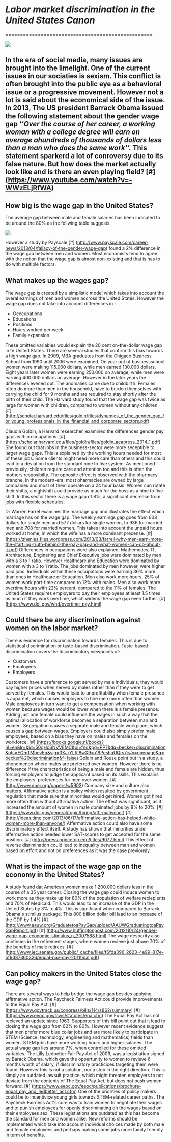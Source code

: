 # _**Labor market discrimination in the United States Canon**_ <span style="color:red"></span>
==================================================


![](https://www.atlasnetwork.org/assets/uploads/news-main/_detail/wage_gap.png)

 
 
 
 
 
 
 
 
 

In the era of social media, many issues are brought into the limelight. One of the current issues in our sociaties is sexism. This conflict is often brought into the public eye as a behavioral issue or a progressive movement. However not a lot is said about the economical side of the issue. In 2013, The US president Barrack Obama issued the following statement about the gender wage gap *''Over the course of her career, a working woman with a college degree will earn on average ahundreds of thousands of dollars less than a man who does the same work''.* This statement sparkerd a lot of conroversy due to its false nature. But how does the market actually look like and is there an even playing field? [#] (https://www.youtube.com/watch?v=-WWzELjRfWA)
--------


                                                                                                                                                                                                                                                                             
 
 
 

How big is the wage gap in the United States?
--------

The average gap between male and female salaries has been indicated to be around the 80% as the follwing table suggests.

![](http://www.aauw.org/files/2016/09/the-simple-truth-figure-2-v2.jpg)

However a study by Payscale [#] (http://www.payscale.com/career-news/2013/04/fallacy-of-the-gender-wage-gap) found a 2% difference in the wage gap between men and women. Most economists tend to agree with the notion that the wage gap is almost non-existing and that is has to do with multiple factors. 

What makes up the wages gap?
--------

The wage gap is created by a simplistic model which takes into account the overal earnings of men and women accross the United States. However the wage gap does not take into account differences in :

* Occcupations
* Educations
* Positions
* Hours worked per week
* Family expansion


These omitted variables would explain the 20 cent on-the-dollar wage gap in te United States. There are several studies that confirm this bias towards a high wage gap. In 2009, MBA graduates from the Chigaco Business School from 1990 until 2006 were examined. On year out of businessschool women were making 115.000 dollars, while men earned 130.000 dollars. Eight years later women were earning 250.000 on average, while men were earning 400.000 dollars on average. However in the later years the differences evened out. The anomalies came due to childbirth. Females often do more than men in the household, have to burden themselves with carrying the child for 9 months and are required to stay shortly after the birth of their child. The Harvard study found that the wage gap was twice as large for women with children, compared to women without any children. [#] (http://scholar.harvard.edu/files/goldin/files/dynamics_of_the_gender_gap_for_young_professionals_in_the_financial_and_corporate_sectors.pdf)

Claudia Goldin, a Harvard researcher, examined the differences gender pay gaps within occupations. [#] (https://scholar.harvard.edu/files/goldin/files/goldin_aeapress_2014_1.pdf) She found out that jobs in the business-sector were more seceptible to larger wage gaps. This is explained by the working hours needed for most of these jobs. Some clients might need more care than others and this could lead to a deviation from the standard nine to five system. As mentioned previously, children require care and attention too and this is often the mothers resposibilty. The opposite effect is observed with the pharmacy-branche. In the modern-era, most pharmacies are owned by large companies and most of them operate on a 24 hour basis. Women can rotate their shifts, a nightshift could provide as much for the boss as a nine to five shift. In this sector there is a wage gap of 8%, a significant decrease from jobs with flexible schedules.

Dr Warren Farrel examines the marriage gap and illustrates the effect which marriage has on the wage gap. The weekly earnings gap goes from 608 dollars for single men and 577 dollars for single women, to 936 for married men and 708 for married women. This takes into account the unpaid hours worked at home, in which the wife has a more dominant precense. [#] (https://zhenles.files.wordpress.com/2013/03/farrell-why-men-earn-more-the-startling-truth-behind-the-pay-gap-and-what-women-can-do-about-it.pdf) Differences in occupations were also explained. Mathemetics, IT,  Architecture, Enginering and Chief Executive jobs were dominated by men with a 3 to 1 ratio. However Healthcare and Education were dominated by women with a 3 to 1 ratio. The jobs dominated by men however, were higher paid jobs. Individuals within these occupations were earning 36% more than ones in Healthcare or Education. Men also work more hours. 25% of women work part-time compared to 12% with males. Men also work more overtime hours with 22% percent, compared to the 11% of females. The United States requires employers to pay their employees at least 1.5 times as much if they work overtime, which widens the wage gap even further. [#] (https://www.dol.gov/whd/overtime_pay.html) 


Could there be any discrimination against women on the labor market?
--------

There is evidence for discrimination towards females. This is due to statistical discrimination or taste-based discrimination.  Taste-based discrimination covers the discriminatory viewpoints of:
* Customers
*  Employees
*  Employers

Customers have a preference to get served by male individuals, they would pay higher prices when served by males rather than if they were to get served by females. This would lead to unprofitability when female presence is apparent, which causes employers to hire men more often than women. Male employees in turn want to get a compensation when working with women because wages would be lower when there is a female presence. Adding just one female could influence the wages in such a way that the optimal allocation of workforce becomes a separation between man and women. Segregation causes a separate male and female workplace, which causes a gap between wages. Employers could also simply prefer male employees, based on a bias they have on males and females on the workforce.  [#] (https://books.google.nl/books?hl=en&lr=&id=50qHcSNVVEMC&oi=fnd&pg=PP7&dq=becker+discrimination&ots=EQmTMbevEq&sig=3XJrYLRl8wX9xo19PeshqUQrs7c#v=onepage&q=becker%20discrimination&f=false)  Goldin and Rouse point out in a study, a phenomenon where males are preferred over women. However there is no difference if the characteristics of being a male and female are hidden, thus forcing employers to judge the applicant based on its skills. This explains the employers' preferences for men over women. [#] (http://www.nber.org/papers/w5903)
Company size and culture also matters. Affirmative action is a policy which resulted by government regulation that made sure that minorities would get hired. Women got hired more often than without affirmative action. The effect was significant, as it increased the amount of women in male dominated jobs by 8% to 20%.  [#] (https://www.dol.gov/general/topic/hiring/affirmativeact) [#] (http://ideas.time.com/2013/06/17/affirmative-action-has-helped-white-women-more-than-anyone/) Affermative action could also have some discriminatory effect itself. A study has shown that minorities under affermative action needed lower SAT-scores to get accepted for the same position. [#] (http://press.princeton.edu/titles/9072.html) This effect of reverse disrimination could lead to inequality between man and women based on effort and not on preferences as it was the case previously.

What is the impact of the wage gap on the economy in the United States?
-

A study found dat American women make 1.200.000 dollars less in the course of a 35 year career. Closing the wage gap could induce women to work more as they make up for 80% of the population of welfare reciepients and 70% of Medicaid. This would lead to an increase of the GDP in the United States by 3% to 4%. This is significant when compared to Barrack Obama's stimilus package. This 800 billion dollar bill lead to an increase of the GDP by 1.4% [#] (http://www.aauw.org/GraduatetoaPayGap/upload/AAUWGraduatingtoaPayGapReport.pdf) [#] (http://www.huffingtonpost.com/2012/10/24/gender-wage-gap-economic-stimulus_n_2007588.html) The wage desparity also continues in the retirement stages, where women recieve just above 70% of the benefits of male retirees. [#] (http://www.jec.senate.gov/public/_cache/files/f6fda396-2623-4e99-817e-bf9387360326/equal-pay-day-2011final.pdf)


Can policy makers in the United States close the wage gap?
-
There are several ways to help bridge the wage gap besides applying affirmative action. The Paycheck Fairness Act could provide improvements to the Equal Pay Act. [#] (https://www.govtrack.us/congress/bills/114/s862/summary) [#] (https://www.eeoc.gov/laws/statutes/epa.cfm) The Equal Pay Act has not recieved an update since 1963. Supporters of this bill point out that it lead to closing the wage gap from 62% to 80%. However recent evidence suggest that men prefer more blue collar jobs and are more likely to participate in STEM (Science, technology, engineering and mathematics) fields than women. STEM jobs have more working hours and higher salaries. The actual wage gap lies around 7%, when controlled for these omitted variables. The Lilly Ledbetter Fair Pay Act of 2009, was a legistlation signed by Barack Obama, which gave the oppertunity to women to revieve 6 months worth of salary, if discriminatory practicices targeting them were found. However this is not a solution, nor a step in the right direction. This is simply an outdated lawsuit practice, which might threaten employers to not deviate from the contents of The Equal Pay Act, but does not push women forward. [#] (https://www.eeoc.gov/eeoc/publications/brochure-equal_pay_and_ledbetter_act.cfm) One of the priorities of policy makers could be to incentivice young girls towards STEM-related career paths.  The Paycheck Fairness Act's core was to train women to negotiate their wages and to punish employees for openly discriminating on the wages based on their employees sex. These legistlations are outdated as this has become the standard for men and women alike. New reforms should be implemented which take into account individual choices made by both male and female employees and perhaps making some jobs more family friendly in term of benefits. 















